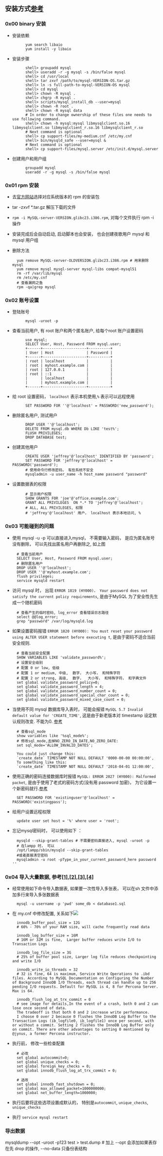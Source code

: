 ## 安装方式[参考](https://dev.mysql.com/doc/refman/5.5/en/binary-installation.html)
### 0x00 binary 安装
- 安装依赖
		
			yum search libaio
			yum install -y libaio
- 安装步骤

			shell> groupadd mysql
			shell> useradd -r -g mysql -s /bin/false mysql
			shell> cd /usr/local
			shell> tar zxvf /path/to/mysql-VERSION-OS.tar.gz
			shell> ln -s full-path-to-mysql-VERSION-OS mysql
			shell> cd mysql
			shell> chown -R mysql .
			shell> chgrp -R mysql .
			shell> scripts/mysql_install_db --user=mysql
			shell> chown -R root .
			shell> chown -R mysql data
			# In order to change ownership of these files one needs to use following command.
			shell> chown -h mysql:mysql libmysqlclient.so.16 libmysqlclient.so libmysqlclient_r.so.16 libmysqlclient_r.so
			# Next command is optional
			shell> cp support-files/my-medium.cnf /etc/my.cnf
			shell> bin/mysqld_safe --user=mysql &
			# Next command is optional
			shell> cp support-files/mysql.server /etc/init.d/mysql.server
- 创建用户和用户组

			groupadd mysql
			useradd -r -g mysql -s /bin/false mysql
### 0x01 rpm 安装
- 去[官方网站](https://dev.mysql.com/downloads/mysql/)选择对应系统版本的 rpm 的安装包
- tar -zxvf *.tar.gz 解压下载的文件
- `rpm -i MySQL-server-VERSION.glibc23.i386.rpm`, 对每个文件执行 rpm -i 操作
- 安装完成后会自动启动, 启动脚本也会安装， 也会创建夜歌用户 mysql 和 mysql 用户组
- 删除方法
	 
	 	yum remove MySQL-server-OLDVERSION.glibc23.i386.rpm # 用来删除mysql
		yum remove mysql mysql-server mysql-libs compat-mysql51
		rm -rf /var/lib/mysql
		rm /etc/my.cnf
		# 查看漏网之鱼
		rpm -qa|grep mysql
	
	
### 0x02 账号设置 
- 登陆账号
		
			mysql -uroot -p
- 查看当前用户, 有 root 账户和两个匿名账户, 给每个root 账户设置密码 

			use mysql;
			SELECT User, Host, Password FROM mysql.user;
			+------+--------------------+----------+
			| User | Host               | Password |
			+------+--------------------+----------+
			| root | localhost          |          |
			| root | myhost.example.com |          |
			| root | 127.0.0.1          |          |
			| root | ::1                |          |
			|      | localhost          |          |
			|      | myhost.example.com |          |
			+------+--------------------+----------+
- 给 root 设置密码， `localhost` 表示本机使用,`%` 表示可以远程使用

			SET PASSWORD FOR ''@'localhost' = PASSWORD('new_password');
- 删除匿名用户, 测试用户

			DROP USER ''@'localhost';
			DELETE FROM mysql.db WHERE Db LIKE 'test%';
			FLUSH PRIVILEGES;	
			DROP DATABASE test;
- 创建其他用户
			
			CREATE USER 'jeffrey'@'localhost' IDENTIFIED BY 'password';
			SET PASSWORD FOR 'jeffrey'@'localhost' = PASSWORD('password');
			# 使用命令行修改密码， 有些系统不安全
			mysqladmin -u user_name -h host_name password "password"

- 设置数据表的权限
			
			# 显示用户权限
			SHOW GRANTS FOR 'joe'@'office.example.com';
			GRANT ALL PRIVILEGES  ON *.* TO 'jeffrey'@'localhost';
			# ALL, ALL PRIVILEGES, 权限
			# 'jeffrey'@'localhost' 用户， localhost 表示本地访问, % 

### 0x03 可能碰到的问题
- 使用 mysql -u -p  可以直接进入mysql， 不需要输入密码， 是应为匿名账号没有删除， 可以先找出匿名用户再删除之, 如上图
		
		# 查看当前用户
		SELECT User, Host, Password FROM mysql.user;
		# 删除匿名用户
		DROP USER ''@'localhost';
		DROP USER ''@'myhost.example.com';
		flush privileges;­
		service mysqld restart

- 访问 mysql 时， 出现 `ERROR 1819 (HY000)， Your password does not satisfy the current policy requirements`, 是由于MySQL 为了安全性先生成一个随机密码
	
		# 查看产生的临时密码, log_error 查看错误日志路径
		select @@log_error; 
		grep "password" /var/log/mysqld.log

- 如果设置密码报错 `ERROR 1820 (HY000): You must reset your password using ALTER USER statement before executing t`, 是由于密码不适合当前安全规则.

		# 查看当前安全配置
		SHOW VARIABLES LIKE 'validate_password%';
		# 设置安全级别
		# 配置 0 or low, 低级 
		# 配置 1 or medium, 中级,  数字， 大小写， 和特殊字符
		# 配置 2 or strong, 高级,  数字，  大小写， 和特殊字符， 和字典文件 
		set global validate_password_policy=0;
		set global validate_password_length = 4; 
		set global validate_password_number_count = 0;
		set global validate_password_special_char_count = 0;
		set global validate_password_mixed_case_count = 0;

- 当使用不同 mysql 数据库导入表时， 可能会报错 `MySQL 5.7 Invalid default value for 'CREATE_TIME'`, 这是由于新老版本对 timestamp 设定默认规则改变. 不能为0. [参考](https://stackoverflow.com/questions/9192027/invalid-default-value-for-create-date-timestamp-field)

		# 查看sql_mode
		show variables like '%sql_mode%';
		# 修改sql_mode,去掉NO_ZERO_IN_DATE,NO_ZERO_DATE:
		set sql_mode='ALLOW_INVALID_DATES';

		You could just change this:
		`create_date` TIMESTAMP NOT NULL DEFAULT '0000-00-00 00:00:00',
		To something like this:		
		`create_date` TIMESTAMP NOT NULL DEFAULT '2018-04-01 12:00:00',
- 使用正确的密码连接数据库时报错 `MySQL: ERROR 2027 (HY000): Malformed packet`, 是由于使用了老式的密码方式(没有用 password 加密)， 为它设置一个新密码就行.[参考](https://stackoverflow.com/questions/45654055/mysql-error-2027-hy000-malformed-packet)
		
		SET PASSWORD FOR 'existinguser'@'localhost' = PASSWORD('existingpass');

- 给用户设置远程权限

		update user set host = '%' where user = 'root';
- 忘记mysql密码时， 可以使用如下 ：

		mysqld --skip-grant-tables # 不需要密码直接进入, mysql -uroot -p
		# 在lampp 时， 可以
		/opt/lampp/sbin/mysqld --skip-grant-tables
		#或者直接清空密码 
		mysqladmin -u root -pType_in_your_current_password_here password ''


### 0x04 导入大量数据, 参考[[1]](http://www.serhatdundar.com/blog/import-huge-databases-faster-in-mysql),[[2]](https://dba.stackexchange.com/questions/44297/speeding-up-mysqldump-reload/44309#44309),[[3]](https://dba.stackexchange.com/questions/150962/mysql-settings-useful-to-speed-up-a-mysqldump-import),[[4]](https://dba.stackexchange.com/questions/83125/mysql-any-way-to-import-a-huge-32-gb-sql-dump-faster)
- 经常使用如下命令导入数据表, 如果要一次性导入多张表， 可以在sh 文件中添加多行来导入多张数据表 

		mysql -u username -p 'pwd' some_db < database1.sql


- 在 my.cnf 中修改配置, 关系如下![](https://p5g5pw-sn3302.files.1drv.com/y4m9ZoxeL1h_aft60cuBkGm1j5OFjwmbj62KVca5HhJlUBUXsHtrZVDZCM7iS2KMvnkwtkcsgArXPXig-m-ZtN9BWzEgJLoLdZDlEg5hnOPwh60SM_X-ZRjvfd8CI-rwLIW6JbvI_oYdG-Z290IDtNDHqxD7an6doFy8ohFT4eX-GoeeSKl9g7M0X7KKU31Ne6v0zfJz9_UthXTzaJLWYwFdA?width=803&height=601&cropmode=none)

		innodb_buffer_pool_size = 12G
		# 60% - 70% of your RAM size, will cache frequently read data

		innodb_log_buffer_size = 16M
		# 16M or 32M is fine,  Larger buffer reduces write I/O to Transaction Logs

		innodb_log_file_size = 3G
		# 25% of buffer pool size, Larger log file reduces checkpointing and write I/O

		innodb_write_io_threads = 32
		# 32 is fine, 64 is maximum, Service Write Operations to .ibd files. According to MySQL Documentation on Configuring the Number of Background InnoDB I/O Threads, each thread can handle up to 256 pending I/O requests. Default for MySQL is 4, 8 for Percona Server. Max is 64.

		innodb_flush_log_at_trx_commit = 0
		# see image for details,In the event of a crash, both 0 and 2 can lose once second of data.
		The tradeoff is that both 0 and 2 increase write performance.
		I choose 0 over 2 because 0 flushes the InnoDB Log Buffer to the Transaction Logs (ib_logfile0, ib_logfile1) once per second, with or without a commit. Setting 2 flushes the InnoDB Log Buffer only on commit. There are other advantages to setting 0 mentioned by @jynus, a former Percona instructor.

- 执行前， 修改一些检查配置

		# 必改
		set global autocommit=0;
		set global unique_checks = 0;
		set global foreign_key_checks = 0;
		set global innodb_flush_log_at_trx_commit = 0;
		
		# 选改
		set global innodb_fast_shutdown = 0;		
		set global max_allowed_packet=1000000000;
		set global net_buffer_length=1000000;
- 执行后要将这些选项设置成默认的， 特别是`autocommit`, `unique_checks`, `unique_checks`
- 执行 `service mysql restart`

### 导出数据
mysqldump --opt -uroot -p123 test > test.dump # 加上 --opt 会添加如果表存在先 drop 的操作, --no-data 只备份表结构
